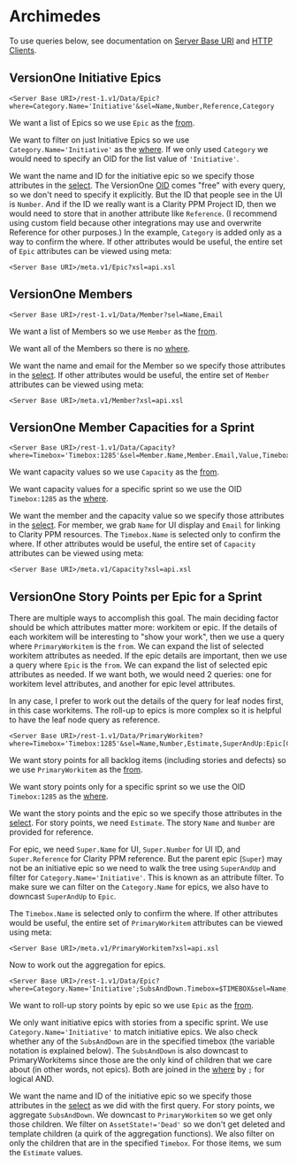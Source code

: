 # Archimedes

To use queries below, see documentation on [Server Base URI](http://community.versionone.com/Developers/Developer-Library/Concepts/Server_Base_URI) and [HTTP Clients](http://community.versionone.com/Developers/Developer-Library/Concepts/HTTP_Client).

## VersionOne Initiative Epics

```
<Server Base URI>/rest-1.v1/Data/Epic?where=Category.Name='Initiative'&sel=Name,Number,Reference,Category
```

We want a list of Epics so we use `Epic` as the [from](http://community.versionone.com/Developers/Developer-Library/Documentation/API/Queries/from).

We want to filter on just Initiative Epics so we use `Category.Name='Initiative'` as the [where](http://community.versionone.com/Developers/Developer-Library/Documentation/API/Queries/where). If we only used `Category` we would need to specify an OID for the list value of `'Initiative'`.

We want the name and ID for the initiative epic so we specify those attributes in the [select](http://community.versionone.com/Developers/Developer-Library/Documentation/API/Queries/select). The VersionOne [OID](http://community.versionone.com/Developers/Developer-Library/Concepts/OID_Token) comes "free" with every query, so we don't need to specify it explicitly. But the ID that people see in the UI is `Number`. And if the ID we really want is a Clarity PPM Project ID, then we would need to store that in another attribute like `Reference`. (I recommend using custom field because other integrations may use and overwrite Reference for other purposes.) In the example, `Category` is added only as a way to confirm the where. If other attributes would be useful, the entire set of `Epic` attributes can be viewed using meta:

```
<Server Base URI>/meta.v1/Epic?xsl=api.xsl
```

## VersionOne Members

```
<Server Base URI>/rest-1.v1/Data/Member?sel=Name,Email
```

We want a list of Members so we use `Member` as the [from](http://community.versionone.com/Developers/Developer-Library/Documentation/API/Queries/from).

We want all of the Members so there is no [where](http://community.versionone.com/Developers/Developer-Library/Documentation/API/Queries/where).

We want the name and email for the Member so we specify those attributes in the [select](http://community.versionone.com/Developers/Developer-Library/Documentation/API/Queries/select). If other attributes would be useful, the entire set of `Member` attributes can be viewed using meta:

```
<Server Base URI>/meta.v1/Member?xsl=api.xsl
```

## VersionOne Member Capacities for a Sprint

```
<Server Base URI>/rest-1.v1/Data/Capacity?where=Timebox='Timebox:1285'&sel=Member.Name,Member.Email,Value,Timebox.Name
```

We want capacity values so we use `Capacity` as the [from](http://community.versionone.com/Developers/Developer-Library/Documentation/API/Queries/from).

We want capacity values for a specific sprint so we use the OID `Timebox:1285` as the [where](http://community.versionone.com/Developers/Developer-Library/Documentation/API/Queries/where).

We want the member and the capacity value so we specify those attributes in the [select](http://community.versionone.com/Developers/Developer-Library/Documentation/API/Queries/select). For member, we grab `Name` for UI display and `Email` for linking to Clarity PPM resources. The `Timebox.Name` is selected only to confirm the where. If other attributes would be useful, the entire set of `Capacity` attributes can be viewed using meta:

```
<Server Base URI>/meta.v1/Capacity?xsl=api.xsl
```

## VersionOne Story Points per Epic for a Sprint

There are multiple ways to accomplish this goal. The main deciding factor should be which attributes matter more: workitem or epic. If the details of each workitem will be interesting to "show your work", then we use a query where `PrimaryWorkitem` is the `from`. We can expand the list of selected workitem attributes as needed. If the epic details are important, then we use a query where `Epic` is the `from`. We can expand the list of selected epic attributes as needed. If we want both, we would need 2 queries: one for workitem level attributes, and another for epic level attributes.

In any case, I prefer to work out the details of the query for leaf nodes first, in this case workitems. The roll-up to epics is more complex so it is helpful to have the leaf node query as reference.

```
<Server Base URI>/rest-1.v1/Data/PrimaryWorkitem?where=Timebox='Timebox:1285'&sel=Name,Number,Estimate,SuperAndUp:Epic[Category.Name='Initiative'].Name,SuperAndUp:Epic[Category.Name='Initiative'].Number,SuperAndUp:Epic[Category.Name='Initiative'].Reference,Timebox.Name
```

We want story points for all backlog items (including stories and defects) so we use `PrimaryWorkitem` as the [from](http://community.versionone.com/Developers/Developer-Library/Documentation/API/Queries/from).

We want story points only for a specific sprint so we use the OID `Timebox:1285` as the [where](http://community.versionone.com/Developers/Developer-Library/Documentation/API/Queries/where).

We want the story points and the epic so we specify those attributes in the [select](http://community.versionone.com/Developers/Developer-Library/Documentation/API/Queries/select). For story points, we need `Estimate`. The story `Name` and `Number` are provided for reference.

For epic, we need `Super.Name` for UI, `Super.Number` for UI ID, and `Super.Reference` for Clarity PPM reference. But the parent epic (`Super`) may not be an initiative epic so we need to walk the tree using `SuperAndUp` and filter for `Category.Name='Initiative'`. This is known as an attribute filter. To make sure we can filter on the `Category.Name` for epics, we also have to downcast `SuperAndUp` to `Epic`.

The `Timebox.Name` is selected only to confirm the where. If other attributes would be useful, the entire set of `PrimaryWorkitem` attributes can be viewed using meta:

```
<Server Base URI>/meta.v1/PrimaryWorkitem?xsl=api.xsl
```

Now to work out the aggregation for epics.

```
<Server Base URI>/rest-1.v1/Data/Epic?where=Category.Name='Initiative';SubsAndDown.Timebox=$TIMEBOX&sel=Name,Number,Reference,Category,SubsAndDown:PrimaryWorkitem[AssetState!='Dead';Timebox=$TIMEBOX].Estimate.@Sum&with=$TIMEBOX=Timebox:1358
```

We want to roll-up story points by epic so we use `Epic` as the [from](http://community.versionone.com/Developers/Developer-Library/Documentation/API/Queries/from).

We only want initiative epics with stories from a specific sprint. We use `Category.Name='Initiative'` to match initiative epics. We also check whether any of the `SubsAndDown` are in the specified timebox (the variable notation is explained below). The `SubsAndDown` is also downcast to PrimaryWorkitems since those are the only kind of children that we care about (in other words, not epics). Both are joined in the [where](http://community.versionone.com/Developers/Developer-Library/Documentation/API/Queries/where) by `;` for logical AND.

We want the name and ID of the initiative epic so we specify those attributes in the [select](http://community.versionone.com/Developers/Developer-Library/Documentation/API/Queries/select) as we did with the first query. For story points, we aggregate `SubsAndDown`. We downcast to `PrimaryWorkitem` so we get only those children. We filter on `AssetState!='Dead'` so we don't get deleted and template children (a quirk of the aggregation functions). We also filter on only the children that are in the specified `Timebox`. For those items, we sum the `Estimate` values.
